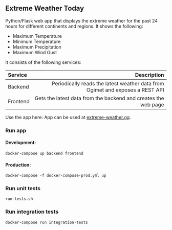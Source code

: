 ## Extreme Weather Today

Python/Flask web app that displays the extreme weather for the past 24 hours for different continents and regions. It shows the following:

- Maximum Temperature
- Minimum Temperature
- Maximum Precipitation
- Maximum Wind Gust

It consists of the following services:

|Service   | Description  |
|:---|---:|
| Backend  | Periodically reads the latest weather data from Ogimet and exposes a REST API |
| Frontend  | Gets the latest data from the backend and creates the web page  |

Use the app here: App can be used at [extreme-weather.gq](https://extreme-weather.gq/).

### Run app
#### Development: 
```
docker-compose up backend frontend
```

#### Production: 
```
docker-compose -f docker-compose-prod.yml up
```

### Run unit tests
```
run-tests.sh
```

### Run integration tests
```
docker-compose run integration-tests
```
